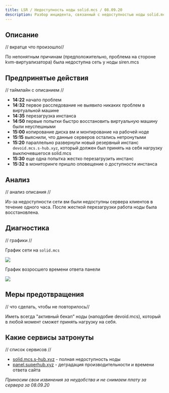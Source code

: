 ```yaml
---
title: LSR / Недоступность ноды solid.mcs / 08.09.20
description: Разбор инцидента, связанный с недоступностью ноды solid.mcs 08.09.20.
---
```


## Описание
// вкратце что произошло//

По непонятным причинам (предположительно, проблема на стороне kvm-виртуализатора) была недоступна сеть у ноды siren.mcs

## Предпринятые действия
// таймлайн с описанием //

- **14:22** начало проблем
- **14:32** первое расследование не выявило никаких проблем в виртуальной машине
- **14:35** перезагрузка инстанса
- **14:50** первые попытки быстро восстановить виртуальную машину были неуспешными
- **15:00** копирование диска вм и монтирование на рабочей ноде
- **15:15** выяснили, что данные серверов остались нетронутыми
- **15:20** параллельно развернули новый резервный инстанс `devoid.mcs.s-hub.xyz`, который должен был принять на себя нагрузку выключевшегося solid.mcs
- **15:30** еще одна попытка жестко перезагрузить инстанс
- **15:32** в мониторинге пришло оповещение о доступности инстанса

## Анализ
// анализ описания //

Из-за недоступности сети вм были недоступны сервера клиентов в течение одного часа. После жесткой перезагрузки работа ноды была восстановлена. 

## Диагностика
// графики //

График сети на `solid.mcs`

![](https://img.share.superhub.xyz/gc8r03.png)

График возросшего времени ответа панели

![](https://img.share.superhub.xyz/gnzmxy.png)

## Меры предотвращения
// что сделать, чтобы не повторилось// 

Иметь всегда "активный бекап" ноды (наподобие devoid.mcs), который в любой момент сможет принять нагрузку на себя.

## Какие сервисы затронуты
// список сервисов //

- [solid.mcs.s-hub.xyz]() - полная недоступность ноды
- [panel.superhub.xyz](https://panel.superhub.xyz) - деградация производительности и времени ответа сайта

*Приносим свои извинения за неудобства и не снимаем плату за сервера за 08.09.20*
